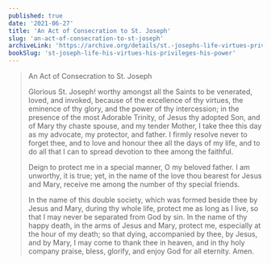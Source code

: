 ```yaml
---
published: true
date: '2021-06-27'
title: 'An Act of Consecration to St. Joseph'
slug: 'an-act-of-consecration-to-st-joseph'
archiveLink: 'https://archive.org/details/st.-josephs-life-virtues-privileges-power/page/240?view=theater'
bookSlug: 'st-joseph-life-his-virtues-his-privileges-his-power'
---
```


> An Act of Consecration to St. Joseph
>
> Glorious St. Joseph! worthy amongst all the Saints to be venerated, loved, and invoked, because of the excellence of thy virtues, the eminence of thy glory, and the power of thy intercession; in the presence of the most Adorable Trinity, of Jesus thy adopted Son, and of Mary thy chaste spouse, and my tender Mother, I take thee this day as my advocate, my protector, and father. I firmly resolve never to forget thee, and to love and honour thee all the days of my life, and to do all that I can to spread devotion to thee among the faithful.
>
> Deign to protect me in a special manner, O my beloved father. I am unworthy, it is true; yet, in the name of the love thou bearest for Jesus and Mary, receive me among the number of thy special friends.
>
> In the name of this double society, which was formed beside thee by Jesus and Mary, during thy whole life, protect me as long as I live, so that I may never be separated from God by sin. In the name of thy happy death, in the arms of Jesus and Mary, protect me, especially at the hour of my death; so that dying, accompanied by thee, by Jesus, and by Mary, I may come to thank thee in heaven, and in thy holy company praise, bless, glorify, and enjoy God for all eternity. Amen.